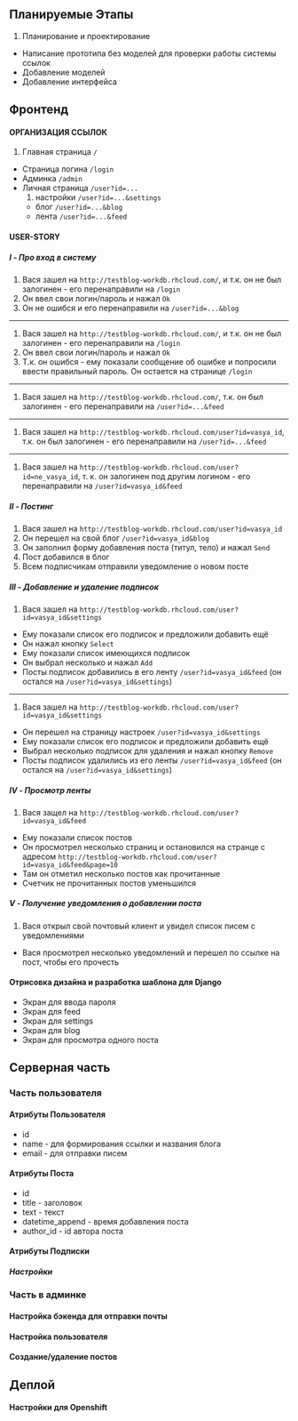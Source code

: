 ## Планируемые Этапы 
1. Планирование и проектирование
*  Написание прототипа без моделей для проверки работы системы ссылок
*  Добавление моделей
*  Добавление интерфейса


## Фронтенд
#### ОРГАНИЗАЦИЯ ССЫЛОК
1. Главная страница `/`
* Страница логина `/login`
* Админка `/admin`
* Личная страница `/user?id=...`
	1. настройки `/user?id=...&settings`
	* блог `/user?id=...&blog`
	* лента `/user?id=...&feed`

 

#### USER-STORY
##### I - Про вход в систему
1. Вася зашел на `http://testblog-workdb.rhcloud.com/`, и т.к. он не был залогинен - его перенаправили на `/login`
3. Он ввел свои логин/пароль и нажал `Ok`
4. Он не ошибся и его перенаправили на `/user?id=...&blog`

---

1. Вася зашел на `http://testblog-workdb.rhcloud.com/`, и т.к. он не был залогинен - его перенаправили на `/login`
2. Он ввел свои логин/пароль и нажал `Ok`
3. Т.к. он ошибся - ему показали сообщение об ошибке и попросили ввести правильный пароль. Он остается на странице `/login`

---

1. Вася зашел на `http://testblog-workdb.rhcloud.com/`, т.к. он был залогинен - его перенаправили на `/user?id=...&feed`

---

1. Вася зашел на `http://testblog-workdb.rhcloud.com/user?id=vasya_id`, т.к. он был залогинен - его перенаправили на `/user?id=...&feed`

---

1. Вася зашел на `http://testblog-workdb.rhcloud.com/user?id=ne_vasya_id`, т. к. он залогинен под другим логином - его перенаправили на `/user?id=vasya_id&feed`

##### II - Постинг

1. Вася зашел на `http://testblog-workdb.rhcloud.com/user?id=vasya_id`
2. Он перешел на свой блог `/user?id=vasya_id&blog`
3. Он заполнил форму добавления поста (титул, тело) и нажал `Send`
4. Пост добавился в блог 
5. Всем подписчикам отправили уведомление о новом посте

##### III - Добавление и удаление подписок

1. Вася зашел на `http://testblog-workdb.rhcloud.com/user?id=vasya_id&settings`
*  Ему показали список его подписок и предложили добавить ещё
*  Он нажал кнопку `Select`
*  Ему показали список имеющихся подписок
*  Он выбрал несколько и нажал `Add`
*  Посты подписок добавились в его ленту `/user?id=vasya_id&feed` (он остался на `/user?id=vasya_id&settings`)

---

1. Вася зашел на `http://testblog-workdb.rhcloud.com/user?id=vasya_id&settings`
*  Он перешел на страницу настроек `/user?id=vasya_id&settings`
*  Ему показали список его подписок и предложили добавить ещё
*  Выбрал несколько подписок для удаления и нажал кнопку `Remove`
*  Посты подписок удалились из его ленты `/user?id=vasya_id&feed` (он остался на `/user?id=vasya_id&settings`)

##### IV - Просмотр ленты

1. Вася защел на `http://testblog-workdb.rhcloud.com/user?id=vasya_id&feed`
*  Ему показали список постов
*  Он просмотрел несколько страниц и остановился на странце с адресом `http://testblog-workdb.rhcloud.com/user?id=vasya_id&feed&page=10`
*  Там он отметил несколько постов как прочитанные
*  Счетчик не прочитанных постов уменьшился

##### V - Получение уведомления о добавлении поста

1. Вася открыл свой почтовый клиент и увидел список писем с уведомлениями
*  Вася просмотрел несколько уведомлений и перешел по ссылке на пост, чтобы его прочесть


#### Отрисовка дизайна и разработка шаблона для Django
* Экран для ввода пароля
*  Экран для feed
*  Экран для settings
*  Экран для blog
*  Экран для просмотра одного поста

## Серверная часть
### Часть пользователя
#### Атрибуты Пользователя
* id
* name - для формирования ссылки и названия блога
* email - для отправки писем


#### Атрибуты Поста
* id
* title - заголовок
* text - текст
* datetime_append - время добавления поста
* author_id - id автора поста


#### Атрибуты Подписки
##### Настройки

### Часть в админке
#### Настройка бэкенда для отправки почты
#### Настройка пользователя
#### Создание/удаление постов

## Деплой
#### Настройки для Openshift